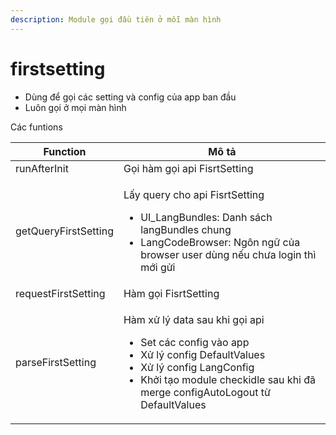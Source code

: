 ```yaml
---
description: Module gọi đầu tiên ở mỗi màn hình
---
```


# firstsetting

* Dùng để gọi các setting và config của app ban đầu
* Luôn gọi ở mọi màn hình

Các funtions

| Function             | Mô tả                                                                                                                                                                                                                                  |
| -------------------- | -------------------------------------------------------------------------------------------------------------------------------------------------------------------------------------------------------------------------------------- |
| runAfterInit         | Gọi hàm gọi api FisrtSetting                                                                                                                                                                                                           |
| getQueryFirstSetting | <p>Lấy query cho api FisrtSetting</p><ul><li>UI_LangBundles: Danh sách langBundles chung</li><li>LangCodeBrowser: Ngôn ngữ của browser user dùng nếu chưa login thì mới gửi<br></li></ul>                                              |
| requestFirstSetting  | Hàm gọi FisrtSetting                                                                                                                                                                                                                   |
| parseFirstSetting    | <p>Hàm xử lý data sau khi gọi api</p><ul><li>Set các config vào app</li><li>Xử lý config DefaultValues</li><li>Xử lý config LangConfig</li><li>Khởi tạo module checkidle sau khi đã merge configAutoLogout từ DefaultValues </li></ul> |
